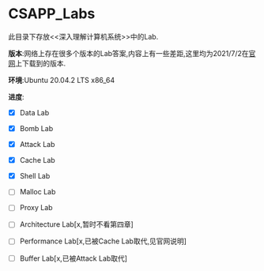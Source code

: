 # CSAPP_Labs

此目录下存放<<深入理解计算机系统>>中的Lab.

**版本**:网络上存在很多个版本的Lab答案,内容上有一些差距,这里均为2021/7/2在[官网](http://csapp.cs.cmu.edu/3e/labs.html)上下载到的版本.

**环境**:Ubuntu 20.04.2 LTS x86_64  

**进度**:

- [x] Data Lab

- [x] Bomb Lab

- [x] Attack Lab

- [x] Cache Lab

- [x] Shell Lab

- [ ] Malloc Lab

- [ ] Proxy Lab

- [ ] Architecture Lab\[x,暂时不看第四章\]

- [ ] Performance Lab\[x,已被Cache Lab取代,见官网说明\]

- [ ] Buffer Lab\[x,已被Attack Lab取代\]
